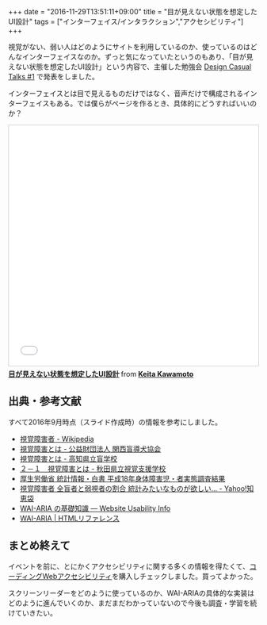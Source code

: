 +++
date = "2016-11-29T13:51:11+09:00"
title = "目が見えない状態を想定したUI設計"
tags = ["インターフェイス/インタラクション","アクセシビリティ"]
+++

視覚がない、弱い人はどのようにサイトを利用しているのか、使っているのはどんなインターフェイスなのか。ずっと気になっていたというのもあり、「目が見えない状態を想定したUI設計」という内容で、主催した勉強会 [Design Casual Talks #1](https://dct.connpass.com/event/36278/) で発表をしました。

インターフェイスとは目で見えるものだけではなく、音声だけで構成されるインターフェイスもある。では僕らがページを作るとき、具体的にどうすればいいのか？

<iframe src="//www.slideshare.net/slideshow/embed_code/key/Cpex3V1VvjsR8N" width="595" height="485" frameborder="0" marginwidth="0" marginheight="0" scrolling="no" style="border:1px solid #CCC; border-width:1px; margin-bottom:5px; max-width: 100%;" allowfullscreen> </iframe> <div style="margin-bottom:5px"> <strong> <a href="//www.slideshare.net/keitakawamoto/ui-69634113" title="目が見えない状態を想定したUI設計" target="_blank">目が見えない状態を想定したUI設計</a> </strong> from <strong><a target="_blank" href="//www.slideshare.net/keitakawamoto">Keita Kawamoto</a></strong> </div>

## 出典・参考文献

すべて2016年9月時点（スライド作成時）の情報を参考にしました。

- [視覚障害者 - Wikipedia](https://ja.wikipedia.org/wiki/視覚障害者)
- [視覚障害とは - 公益財団法人 関西盲導犬協会](http://www.kansai-guidedog.jp/knowledge/disease/)
- [視覚障害とは - 高知県立盲学校](http://www.kochinet.ed.jp/mo-s/mt/post-28.html)
- [２－１　視覚障害とは - 秋田県立視覚支援学校](http://kagayaki.akita-pref.ed.jp/shikaku-s/detail.html?id=361&category_id=61)
- [厚生労働省 統計情報・白書 平成18年身体障害児・者実態調査結果](http://www.mhlw.go.jp/toukei/list/108-1b.html)
- [視覚障害者 全盲者と弱視者の割合 統計みたいなものが欲しい... - Yahoo!知恵袋](http://detail.chiebukuro.yahoo.co.jp/qa/question_detail/q1049785990)
- [WAI-ARIA の基礎知識 — Website Usability Info](http://website-usability.info/2014/04/entry_140415.html)
- [WAI-ARIA | HTMLリファレンス](http://www.webcreativepark.net/html/wai-aria/)

## まとめ終えて

イベントを前に、とにかくアクセシビリティに関する多くの情報を得たくて、[コーディングWebアクセシビリティ](https://www.amazon.co.jp/%E3%82%B3%E3%83%BC%E3%83%87%E3%82%A3%E3%83%B3%E3%82%B0Web%E3%82%A2%E3%82%AF%E3%82%BB%E3%82%B7%E3%83%93%E3%83%AA%E3%83%86%E3%82%A3-WAI-ARIA%E3%81%A7%E5%AE%9F%E7%8F%BE%E3%81%99%E3%82%8B%E3%83%9E%E3%83%AB%E3%83%81%E3%83%87%E3%83%90%E3%82%A4%E3%82%B9%E7%92%B0%E5%A2%83%E3%81%AEWeb%E3%82%A2%E3%83%97%E3%83%AA%E3%82%B1%E3%83%BC%E3%82%B7%E3%83%A7%E3%83%B3-%E3%83%98%E3%82%A4%E3%83%89%E3%83%B3%E3%83%BB%E3%83%94%E3%82%AB%E3%83%AA%E3%83%B3%E3%82%B0/dp/4862462669)を購入しチェックしました。買ってよかった。

スクリーンリーダーをどのように使っているのか、WAI-ARIAの具体的な実装はどのように進んでいくのか、まだまだわかっていないので今後も調査・学習を続けていきたい。
